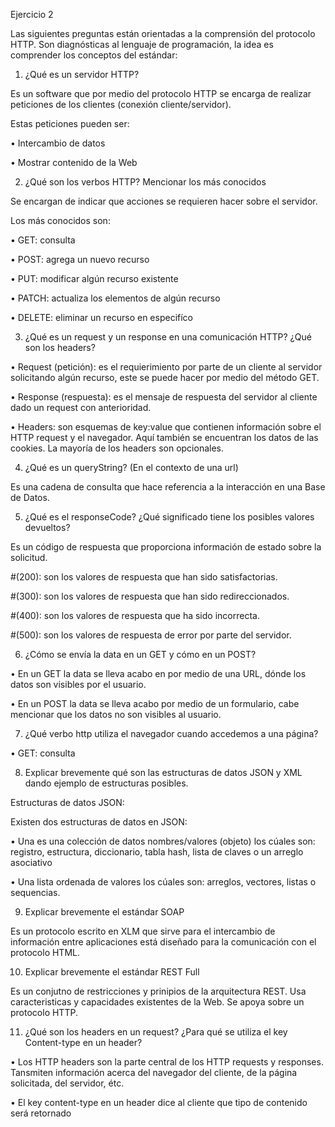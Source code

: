 Ejercicio 2 

Las siguientes preguntas están orientadas a la comprensión del protocolo HTTP. Son diagnósticas al lenguaje de programación, la idea es comprender los conceptos del estándar:

1. ¿Qué es un servidor HTTP? 

Es un software que por medio del protocolo HTTP se encarga de realizar peticiones de los clientes (conexión cliente/servidor). 

Estas peticiones pueden ser:

•	Intercambio de datos

•	Mostrar contenido de la Web

2. ¿Qué son los verbos HTTP? Mencionar los más conocidos

Se encargan de indicar que acciones se requieren hacer sobre el servidor. 

Los más conocidos son:

•	GET: consulta

•	POST: agrega un nuevo recurso

•	PUT: modificar algún recurso existente

•	PATCH: actualiza los elementos de algún recurso

•	DELETE: eliminar un recurso en especifíco

3. ¿Qué es un request y un response en una comunicación HTTP? ¿Qué son los headers? 

•	Request (petición): es el requierimiento por parte de un cliente al servidor solicitando algún recurso, este se puede hacer por medio del método GET.

•	Response (respuesta): es el mensaje de respuesta del servidor al cliente dado un request con anterioridad.

•	Headers: son esquemas de key:value que contienen información sobre el HTTP request y el navegador. Aquí también se encuentran los datos de las cookies. La mayoría de los headers son opcionales.

4.	¿Qué es un queryString? (En el contexto de una url)

Es una cadena de consulta que hace referencia a la interacción en una Base de Datos.
	
5.	¿Qué es el responseCode? ¿Qué significado tiene los posibles valores devueltos?

Es un código de respuesta que proporciona información de estado sobre la solicitud.

#(200): son los valores de respuesta que han sido satisfactorias.

#(300): son los valores de respuesta que han sido redireccionados.

#(400): son los valores de respuesta que ha sido incorrecta.

#(500): son los valores de respuesta de error por parte del servidor.

6. ¿Cómo se envía la data en un GET y cómo en un POST? 

• En un  GET la data se lleva acabo en por medio de una URL, dónde los datos son visibles por el usuario.

• En un  POST la data se lleva acabo por medio de un formulario, cabe mencionar que los datos no son visibles al usuario.

7. ¿Qué verbo http utiliza el navegador cuando accedemos a una página?

• GET: consulta

8. Explicar brevemente qué son las estructuras de datos JSON y XML dando ejemplo de estructuras posibles.

Estructuras de datos JSON:

Existen dos estructuras de datos en JSON:

• Una es una colección de datos nombres/valores (objeto) los cúales son: registro, estructura, diccionario, tabla hash, lista de claves o un arreglo asociativo  

• Una lista ordenada de valores los cúales son: arreglos, vectores, listas o sequencias.

9. Explicar brevemente el estándar SOAP

Es un protocolo escrito en XLM  que sirve para el intercambio de información entre aplicaciones está diseñado para la comunicación con el protocolo HTML.  

10. Explicar brevemente el estándar REST Full

Es un conjutno de restricciones y prinipios de la arquitectura REST. Usa caracteristicas y capacidades  existentes de la Web. Se apoya sobre un protocolo HTTP.

11. ¿Qué son los headers en un request? ¿Para qué se utiliza el key Content-type en un header?

• Los HTTP headers son la parte central de los HTTP requests y responses. Tansmiten información acerca del navegador del cliente, de la página solicitada, del servidor, étc.

• El key content-type en un header dice al cliente que tipo de contenido será retornado




 
